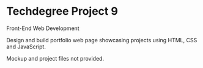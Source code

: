 # Techdegree Project 9

Front-End Web Development

Design and build portfolio web page showcasing projects using HTML, CSS and JavaScript.

Mockup and project files not provided.
